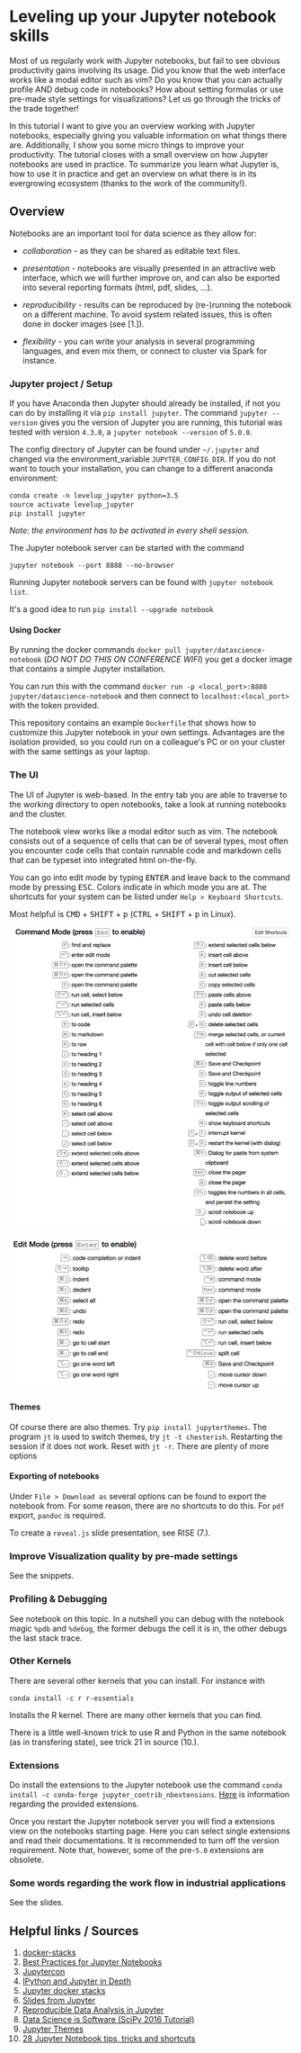 # Leveling up your Jupyter notebook skills

Most of us regularly work with Jupyter notebooks, but fail to see obvious productivity gains involving its usage. Did you know that the web interface works like a modal editor such as vim? Do you know that you can actually profile AND debug code in notebooks? How about setting formulas or use pre-made style settings for visualizations? Let us go through the tricks of the trade together!

In this tutorial I want to give you an overview working with Jupyter notebooks, especially giving you valuable information on what things there are. Additionally, I show you some micro things to improve your productivity. The tutorial closes with a small overview on how Jupyter notebooks are used in practice. To summarize you learn what Jupyter is, how to use it in practice and get an overview on what there is in its evergrowing ecosystem (thanks to the work of the community!).

## Overview

Notebooks are an important tool for data science as they allow for: 

- *collaboration* - as they can be shared as editable text files.

- *presentation* - notebooks are visually presented in an attractive web interface, which we will further improve on, and can also be exported into several reporting formats (html, pdf, slides, ...). 

- *reproducibility* - results can be reproduced by (re-)running the notebook on a different machine. To avoid system related issues, this is often done in docker images (see [1.]).

- *flexibility* - you can write your analysis in several programming languages, and even mix them, or connect to cluster via Spark for instance.

### Jupyter project / Setup

If you have Anaconda then Jupyter should already be installed, if not you can do by installing it via `pip install jupyter`. The command `jupyter --version` gives you the version of Jupyter you are running, this tutorial was tested with version `4.3.0`, a `jupyter notebook --version` of `5.0.0`.

The config directory of Jupyter can be found under `~/.jupyter` and changed via the environment_variable `JUPYTER_CONFIG_DIR`. If you do not want to touch your installation, you can change to a different anaconda environment:

```
conda create -n levelup_jupyter python=3.5
source activate levelup_jupyter
pip install jupyter
```

_Note: the environment has to be activated in every shell session._

The Jupyter notebook server can be started with the command 

    jupyter notebook --port 8888 --no-browser
    
Running Jupyter notebook servers can be found with `jupyter notebook list`.

It's a good idea to run `pip install --upgrade notebook`


#### Using Docker

By running the docker commands `docker pull jupyter/datascience-notebook` (_DO NOT DO THIS ON CONFERENCE WIFI_) you get a docker image that contains a simple Jupyter installation.

You can run this with the command `docker run -p <local_port>:8888 jupyter/datascience-notebook` and then connect to `localhost:<local_port>` with the token provided.

This repository contains an example ``Dockerfile`` that shows how to customize this Jupyter notebook in your own settings. Advantages are the isolation provided, so you could run on a colleague's PC or on your cluster with the same settings as your laptop.

### The UI

The UI of Jupyter is web-based. In the entry tab you are able to traverse to the working directory to open notebooks, take a look at running notebooks and the cluster.

The notebook view works like a modal editor such as vim. The notebook consists out of a sequence of cells that can be of several types, most often you encounter code cells that contain runnable code and markdown cells that can be typeset into integrated html on-the-fly.

You can go into edit mode by typing <kbd>ENTER</kbd> and leave back to the command mode by pressing <kbd>ESC</kbd>. Colors indicate in which mode you are at. The shortcuts for your system can be listed under `Help > Keyboard Shortcuts`.

Most helpful is <kbd>CMD</kbd> + <kbd>SHIFT</kbd> + <kbd>p</kbd> (<kbd>CTRL</kbd> + <kbd>SHIFT</kbd> + <kbd>p</kbd> in Linux).

![Command Mode](images/command_mode.png)

![Edit Mode](/images/edit_mode.png)

#### Themes

Of course there are also themes. Try `pip install jupyterthemes`. The program `jt` is used to switch themes, try `jt -t chesterish`. Restarting the session if it does not work. Reset with `jt -r`. There are plenty of more options

#### Exporting of notebooks

Under `File > Download as` several options can be found to export the notebook from. For some reason, there are no shortcuts to do this. For `pdf` export, `pandoc` is required.

To create a `reveal.js` slide presentation, see RISE (7.).

### Improve Visualization quality by pre-made settings

See the snippets.

### Profiling & Debugging

See notebook on this topic. In a nutshell you can debug with the notebook magic `%pdb` and `%debug`, the former debugs the cell it is in, the other debugs the last stack trace.

### Other Kernels

There are several other kernels that you can install. For instance with

```
conda install -c r r-essentials
```

Installs the R kernel. There are many other kernels that you can find.

There is a little well-known trick to use R and Python in the same notebook (as in transfering state), see trick 21 in source (10.).


### Extensions

Do install the extensions to the Jupyter notebook use the command `conda install -c conda-forge jupyter_contrib_nbextensions`. [Here](http://jupyter-contrib-nbextensions.readthedocs.io/en/latest/nbextensions.html) is information regarding the provided extensions.

Once you restart the Jupyter notebook server you will find a extensions view on the notebooks starting page. Here you can select single extensions and read their documentations. It is recommended to turn off the version requirement. Note that, however, some of the pre-`5.0` extensions are obsolete.


### Some words regarding the work flow in industrial applications

See the slides.
## Helpful links / Sources

1. [docker-stacks](https://github.com/jupyter/docker-stacks)
2. [Best Practices for Jupyter Notebooks](https://svds.com/jupyter-notebook-best-practices-for-data-science/)
3. [Jupytercon](https://conferences.oreilly.com/jupyter/jup-ny)
4. [IPython and Jupyter in Depth](https://github.com/ipython/ipython-in-depth)
5. [Jupyter docker stacks](https://github.com/jupyter/docker-stacks)
6. [Slides from Jupyter](https://github.com/damianavila/RISE)
7. [Reproducible Data Analysis in Jupyter](https://jakevdp.github.io/blog/2017/03/03/reproducible-data-analysis-in-jupyter/)
8. [Data Science is Software (SciPy 2016 Tutorial)](http://isaacslavitt.com/2016/07/20/data-science-is-software-talk/)
9. [Jupyter Themes](https://github.com/dunovank/jupyter-themes)
10. [28 Jupyter Notebook tips, tricks and shortcuts](https://www.dataquest.io/blog/jupyter-notebook-tips-tricks-shortcuts/)
